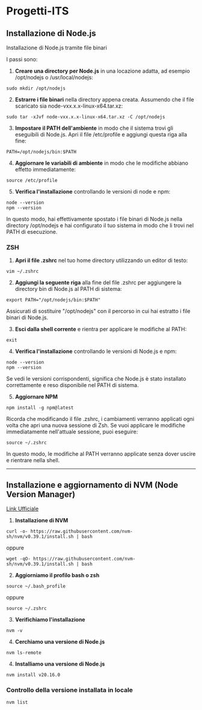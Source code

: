 # Progetti-ITS

## Installazione di Node.js

Installazione di Node.js tramite file binari

I passi sono:

1. **Creare una directory per Node.js** in una locazione adatta, ad esempio /opt/nodejs o /usr/local/nodejs:
   
```
sudo mkdir /opt/nodejs
```

2. **Estrarre i file binari** nella directory appena creata. Assumendo che il file scaricato sia node-vxx.x.x-linux-x64.tar.xz:

```
sudo tar -xJvf node-vxx.x.x-linux-x64.tar.xz -C /opt/nodejs
```

3. **Impostare il PATH dell'ambiente** in modo che il sistema trovi gli eseguibili di Node.js. Apri il file /etc/profile e aggiungi questa riga alla fine:

```
PATH=/opt/nodejs/bin:$PATH
```

4. **Aggiornare le variabili di ambiente** in modo che le modifiche abbiano effetto immediatamente:

```
source /etc/profile
```

5. **Verifica l'installazione** controllando le versioni di node e npm:

```
node --version
npm --version
```

In questo modo, hai effettivamente spostato i file binari di Node.js nella directory /opt/nodejs e hai configurato il tuo sistema in modo che li trovi nel PATH di esecuzione.


### ZSH

1. **Apri il file .zshrc** nel tuo home directory utilizzando un editor di testo:

```
vim ~/.zshrc
```

2. **Aggiungi la seguente riga** alla fine del file .zshrc per aggiungere la directory bin di Node.js al PATH di sistema:

```
export PATH="/opt/nodejs/bin:$PATH"
```

Assicurati di sostituire "/opt/nodejs" con il percorso in cui hai estratto i file binari di Node.js.


3. **Esci dalla shell corrente** e rientra per applicare le modifiche al PATH:

```
exit
```

4. **Verifica l'installazione** controllando le versioni di Node.js e npm:

```
node --version
npm --version
```

Se vedi le versioni corrispondenti, significa che Node.js è stato installato correttamente e reso disponibile nel PATH di sistema.

5. **Aggiornare NPM**
```
npm install -g npm@latest
```

Ricorda che modificando il file .zshrc, i cambiamenti verranno applicati ogni volta che apri una nuova sessione di Zsh. Se vuoi applicare le modifiche immediatamente nell'attuale sessione, puoi eseguire:

```
source ~/.zshrc
```

In questo modo, le modifiche al PATH verranno applicate senza dover uscire e rientrare nella shell.

---

## Installazione e aggiornamento di NVM (Node Version Manager)

[Link Ufficiale](https://github.com/nvm-sh/nvm?tab=readme-ov-file "NVM")

1. **Installazione di NVM**

```
curl -o- https://raw.githubusercontent.com/nvm-sh/nvm/v0.39.1/install.sh | bash
```
oppure
```
wget -qO- https://raw.githubusercontent.com/nvm-sh/nvm/v0.39.1/install.sh | bash
```

2. **Aggiorniamo il profilo bash o zsh**

```
source ~/.bash_profile
```
oppure
```
source ~/.zshrc
```

3. **Verifichiamo l'installazione**

```
nvm -v
```

4. **Cerchiamo una versione di Node.js**

```
nvm ls-remote
```

4. **Installiamo una versione di Node.js**

```
nvm install v20.16.0
```

### Controllo della versione installata in locale
```
nvm list
```